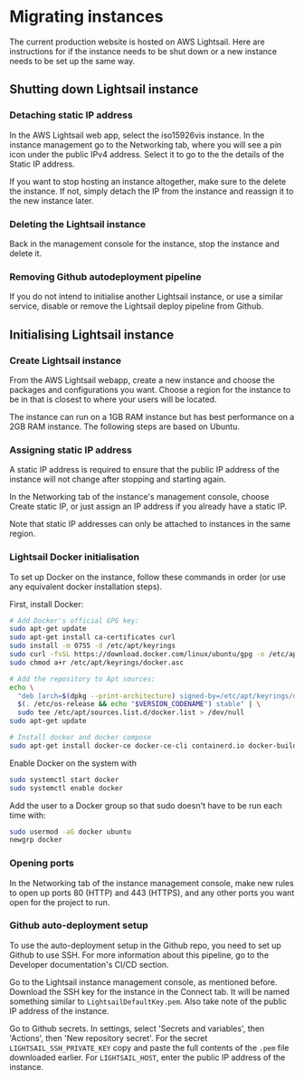 # Migrating instances

The current production website is hosted on AWS Lightsail. Here are instructions for if the instance needs to be shut down or a new instance needs to be set up the same way.

## Shutting down Lightsail instance

### Detaching static IP address

In the AWS Lightsail web app, select the iso15926vis instance. In the instance management go to the Networking tab, where you will see a pin icon under the public IPv4 address. Select it to go to the the details of the Static IP address.

If you want to stop hosting an instance altogether, make sure to the delete the instance. If not, simply detach the IP from the instance and reassign it to the new instance later.

### Deleting the Lightsail instance

Back in the management console for the instance, stop the instance and delete it.

### Removing Github autodeployment pipeline

If you do not intend to initialise another Lightsail instance, or use a similar service, disable or remove the Lightsail deploy pipeline from Github.

## Initialising Lightsail instance

### Create Lightsail instance

From the AWS Lightsail webapp, create a new instance and choose the packages and configurations you want. Choose a region for the instance to be in that is closest to where your users will be located.

The instance can run on a 1GB RAM instance but has best performance on a 2GB RAM instance. The following steps are based on Ubuntu.

### Assigning static IP address

A static IP address is required to ensure that the public IP address of the instance will not change after stopping and starting again.

In the Networking tab of the instance's management console, choose Create static IP, or just assign an IP address if you already have a static IP.

Note that static IP addresses can only be attached to instances in the same region.

### Lightsail Docker initialisation

To set up Docker on the instance, follow these commands in order (or use any equivalent docker installation steps).

First, install Docker:

```bash
# Add Docker's official GPG key:
sudo apt-get update
sudo apt-get install ca-certificates curl
sudo install -m 0755 -d /etc/apt/keyrings
sudo curl -fsSL https://download.docker.com/linux/ubuntu/gpg -o /etc/apt/keyrings/docker.asc
sudo chmod a+r /etc/apt/keyrings/docker.asc

# Add the repository to Apt sources:
echo \
  "deb [arch=$(dpkg --print-architecture) signed-by=/etc/apt/keyrings/docker.asc] https://download.docker.com/linux/ubuntu \
  $(. /etc/os-release && echo "$VERSION_CODENAME") stable" | \
  sudo tee /etc/apt/sources.list.d/docker.list > /dev/null
sudo apt-get update

# Install docker and docker compose
sudo apt-get install docker-ce docker-ce-cli containerd.io docker-buildx-plugin docker-compose-plugin
```

Enable Docker on the system with

```bash
sudo systemctl start docker
sudo systemctl enable docker
```

Add the user to a Docker group so that sudo doesn't have to be run each time with:

```bash
sudo usermod -aG docker ubuntu
newgrp docker
```

### Opening ports

In the Networking tab of the instance management console, make new rules to open up ports 80 (HTTP) and 443 (HTTPS), and any other ports you want open for the project to run.

### Github auto-deployment setup

To use the auto-deployment setup in the Github repo, you need to set up Github to use SSH. For more information about this pipeline, go to the Developer documentation's CI/CD section.

Go to the Lightsail instance management console, as mentioned before. Download the SSH key for the instance in the Connect tab. It will be named something similar to `LightsailDefaultKey.pem`. Also take note of the public IP address of the instance.

Go to Github secrets. In settings, select 'Secrets and variables', then 'Actions', then 'New repository secret'. For the secret `LIGHTSAIL_SSH_PRIVATE_KEY` copy and paste the full contents of the `.pem` file downloaded earlier. For `LIGHTSAIL_HOST`, enter the public IP address of the instance.
